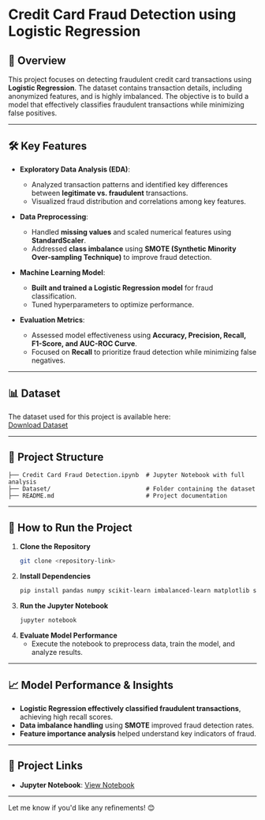 # **Credit Card Fraud Detection using Logistic Regression**  

## **📄 Overview**  
This project focuses on detecting fraudulent credit card transactions using **Logistic Regression**. The dataset contains transaction details, including anonymized features, and is highly imbalanced. The objective is to build a model that effectively classifies fraudulent transactions while minimizing false positives.  

---

## **🛠 Key Features**  
- **Exploratory Data Analysis (EDA)**:  
  - Analyzed transaction patterns and identified key differences between **legitimate vs. fraudulent** transactions.  
  - Visualized fraud distribution and correlations among key features.  

- **Data Preprocessing**:  
  - Handled **missing values** and scaled numerical features using **StandardScaler**.  
  - Addressed **class imbalance** using **SMOTE (Synthetic Minority Over-sampling Technique)** to improve fraud detection.  

- **Machine Learning Model**:  
  - **Built and trained a Logistic Regression model** for fraud classification.  
  - Tuned hyperparameters to optimize performance.  

- **Evaluation Metrics**:  
  - Assessed model effectiveness using **Accuracy, Precision, Recall, F1-Score, and AUC-ROC Curve**.  
  - Focused on **Recall** to prioritize fraud detection while minimizing false negatives.  

---

## **📊 Dataset**  
The dataset used for this project is available here:  
[Download Dataset](https://drive.google.com/file/d/1avOwlW4LitctN4CPaFqBjZsc983VI3tn/view?usp=sharing)  

---

## **📂 Project Structure**  
```
├── Credit Card Fraud Detection.ipynb  # Jupyter Notebook with full analysis
├── Dataset/                           # Folder containing the dataset
├── README.md                          # Project documentation
```

---

## **🚀 How to Run the Project**  
1. **Clone the Repository**  
   ```bash
   git clone <repository-link>
   ```
2. **Install Dependencies**  
   ```bash
   pip install pandas numpy scikit-learn imbalanced-learn matplotlib seaborn
   ```
3. **Run the Jupyter Notebook**  
   ```bash
   jupyter notebook
   ```
4. **Evaluate Model Performance**  
   - Execute the notebook to preprocess data, train the model, and analyze results.  

---

## **📈 Model Performance & Insights**  
- **Logistic Regression effectively classified fraudulent transactions**, achieving high recall scores.  
- **Data imbalance handling** using **SMOTE** improved fraud detection rates.  
- **Feature importance analysis** helped understand key indicators of fraud.  

---

## **🔗 Project Links**  
- **Jupyter Notebook**: [View Notebook](https://github.com/ShubhM-21/Credit_Card_Fraud_Detection/blob/main/Credit%20Card%20Fraud%20Detection.ipynb)  
---

Let me know if you'd like any refinements! 😊
